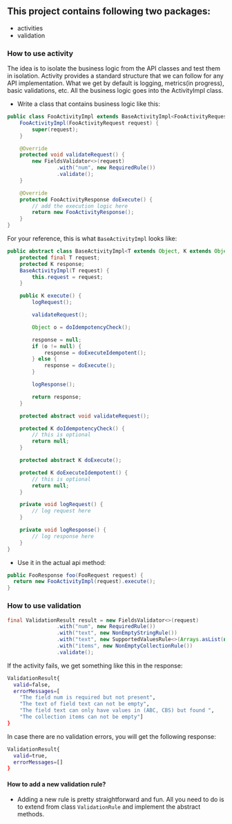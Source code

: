## This project contains following two packages:
* activities
* validation

### How to use activity
The idea is to isolate the business logic from the API classes and test them in isolation. Activity provides a standard structure that we can follow for any API implementation. What we get by default is logging, metrics(in progress), basic validations, etc. All the business logic goes into the ActivityImpl class.

* Write a class that contains business logic like this:

```java
public class FooActivityImpl extends BaseActivityImpl<FooActivityRequest, FooActivityResponse> {
    FooActivityImpl(FooActivityRequest request) {
        super(request);
    }

    @Override
    protected void validateRequest() {
        new FieldsValidator<>(request)
                .with("num", new RequiredRule())
                .validate();
    }

    @Override
    protected FooActivityResponse doExecute() {
        // add the execution logic here
        return new FooActivityResponse();
    }
}
```

For your reference, this is what ```BaseActivityImpl``` looks like:

```java
public abstract class BaseActivityImpl<T extends Object, K extends Object> {
    protected final T request;
    protected K response;
    BaseActivityImpl(T request) {
        this.request = request;
    }

    public K execute() {
        logRequest();

        validateRequest();

        Object o = doIdempotencyCheck();

        response = null;
        if (o != null) {
            response = doExecuteIdempotent();
        } else {
            response = doExecute();
        }

        logResponse();

        return response;
    }

    protected abstract void validateRequest();

    protected K doIdempotencyCheck() {
        // this is optional
        return null;
    }

    protected abstract K doExecute();

    protected K doExecuteIdempotent() {
        // this is optional
        return null;
    }

    private void logRequest() {
        // log request here
    }

    private void logResponse() {
        // log response here
    }
}

```

* Use it in the actual api method:

```java
public FooResponse foo(FooRequest request) {
  return new FooActivityImpl(request).execute();
}
```

### How to use validation

```java
final ValidationResult result = new FieldsValidator<>(request)
                .with("num", new RequiredRule())
                .with("text", new NonEmptyStringRule())
                .with("text", new SupportedValuesRule<>(Arrays.asList(new String[]{"ABC", "CBS"})))
                .with("items", new NonEmptyCollectionRule())
                .validate();
```

If the activity fails, we get something like this in the response:

```bash
ValidationResult{
  valid=false, 
  errorMessages=[
    "The field num is required but not present", 
    "The text of field text can not be empty", 
    "The field text can only have values in (ABC, CBS) but found ", 
    "The collection items can not be empty"]
}
```

In case there are no validation errors, you will get the following response:

```bash
ValidationResult{
  valid=true, 
  errorMessages=[]
}
```

#### How to add a new validation rule?

* Adding a new rule is pretty straightforward and fun. All you need to do is to extend from class ```ValidationRule``` and implement the abstract methods.
